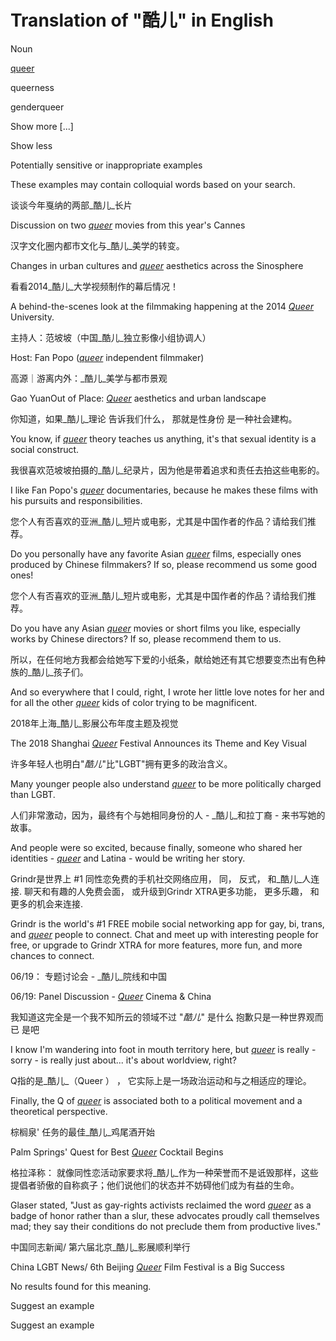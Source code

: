 # Translation of "酷儿" in English

Noun

[queer](/translation/english-chinese/queer "<div class='nobold'><em class='translation'>queer</em><br>Noun<br>Potentially sensitive or inappropriate<br><br>Click to view 178 examples</div>")

queerness

genderqueer

Show more \[...\]

Show less

Potentially sensitive or inappropriate examples

These examples may contain colloquial words based on your search.

谈谈今年戛纳的两部_酷儿_长片

Discussion on two [_queer_](/translation/english-chinese/queer) movies from this year's Cannes

汉字文化圈内都市文化与_酷儿_美学的转变。

Changes in urban cultures and [_queer_](/translation/english-chinese/queer) aesthetics across the Sinosphere

看看2014_酷儿_大学视频制作的幕后情况！

A behind-the-scenes look at the filmmaking happening at the 2014 [_Queer_](/translation/english-chinese/Queer) University.

主持人：范坡坡（中国_酷儿_独立影像小组协调人）

Host: Fan Popo ([_queer_](/translation/english-chinese/queer) independent filmmaker)

高源｜游离内外：_酷儿_美学与都市景观

Gao YuanOut of Place: [_Queer_](/translation/english-chinese/Queer) aesthetics and urban landscape

你知道，如果_酷儿_理论 告诉我们什么， 那就是性身份 是一种社会建构。

You know, if [_queer_](/translation/english-chinese/queer) theory teaches us anything, it's that sexual identity is a social construct.

我很喜欢范坡坡拍摄的_酷儿_纪录片，因为他是带着追求和责任去拍这些电影的。

I like Fan Popo's [_queer_](/translation/english-chinese/queer) documentaries, because he makes these films with his pursuits and responsibilities.

您个人有否喜欢的亚洲_酷儿_短片或电影，尤其是中国作者的作品？请给我们推荐。

Do you personally have any favorite Asian [_queer_](/translation/english-chinese/queer) films, especially ones produced by Chinese filmmakers? If so, please recommend us some good ones!

您个人有否喜欢的亚洲_酷儿_短片或电影，尤其是中国作者的作品？请给我们推荐。

Do you have any Asian [_queer_](/translation/english-chinese/queer) movies or short films you like, especially works by Chinese directors? If so, please recommend them to us.

所以，在任何地方我都会给她写下爱的小纸条，献给她还有其它想要变杰出有色种族的_酷儿_孩子们。

And so everywhere that I could, right, I wrote her little love notes for her and for all the other [_queer_](/translation/english-chinese/queer) kids of color trying to be magnificent.

2018年上海_酷儿_影展公布年度主题及视觉

The 2018 Shanghai [_Queer_](/translation/english-chinese/Queer) Festival Announces its Theme and Key Visual

许多年轻人也明白"_酷儿_"比"LGBT"拥有更多的政治含义。

Many younger people also understand [_queer_](/translation/english-chinese/queer) to be more politically charged than LGBT.

人们非常激动，因为，最终有个与她相同身份的人 - _酷儿_和拉丁裔 - 来书写她的故事。

And people were so excited, because finally, someone who shared her identities - [_queer_](/translation/english-chinese/queer) and Latina - would be writing her story.

Grindr是世界上 #1 同性恋免费的手机社交网络应用， 同， 反式， 和_酷儿_人连接. 聊天和有趣的人免费会面， 或升级到Grindr XTRA更多功能， 更多乐趣， 和更多的机会来连接.

Grindr is the world's #1 FREE mobile social networking app for gay, bi, trans, and [_queer_](/translation/english-chinese/queer) people to connect. Chat and meet up with interesting people for free, or upgrade to Grindr XTRA for more features, more fun, and more chances to connect.

06/19： 专题讨论会 - _酷儿_院线和中国

06/19: Panel Discussion - [_Queer_](/translation/english-chinese/Queer) Cinema & China

我知道这完全是一个我不知所云的领域不过 "_酷儿_" 是什么 抱歉只是一种世界观而已 是吧

I know I'm wandering into foot in mouth territory here, but [_queer_](/translation/english-chinese/queer) is really - sorry - is really just about... it's about worldview, right?

Q指的是_酷儿_（Queer ） ， 它实际上是一场政治运动和与之相适应的理论。

Finally, the Q of [_queer_](/translation/english-chinese/queer) is associated both to a political movement and a theoretical perspective.

棕榈泉' 任务的最佳_酷儿_鸡尾酒开始

Palm Springs' Quest for Best [_Queer_](/translation/english-chinese/queer) Cocktail Begins

格拉泽称： 就像同性恋活动家要求将_酷儿_作为一种荣誉而不是诋毁那样，这些提倡者骄傲的自称疯子；他们说他们的状态并不妨碍他们成为有益的生命。

Glaser stated, "Just as gay-rights activists reclaimed the word [_queer_](/translation/english-chinese/queer) as a badge of honor rather than a slur, these advocates proudly call themselves mad; they say their conditions do not preclude them from productive lives."

中国同志新闻/ 第六届北京_酷儿_影展顺利举行

China LGBT News/ 6th Beijing [_Queer_](/translation/english-chinese/queer) Film Festival is a Big Success

No results found for this meaning.

Suggest an example

Suggest an example
